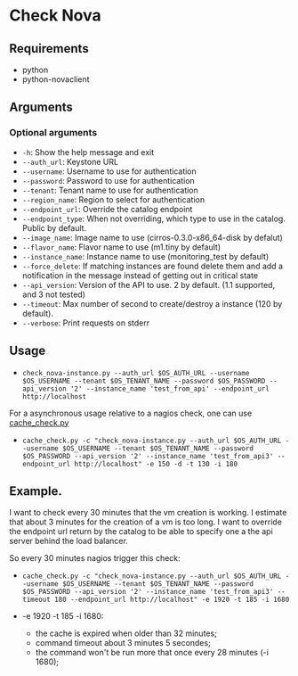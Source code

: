 # Check Nova

## Requirements

* python
* python-novaclient

## Arguments

### Optional arguments

* `-h`: Show the help message and exit
* `--auth_url`: Keystone URL
* `--username`: Username to use for authentication
* `--password`: Password to use for authentication
* `--tenant`: Tenant name to use for authentication
* `--region_name`: Region to select for authentication
* `--endpoint_url`: Override the catalog endpoint
* `--endpoint_type`: When not overriding, which type to use in the catalog.  Public by default.
* `--image_name`: Image name to use (cirros-0.3.0-x86_64-disk by defalut)
* `--flavor_name`: Flavor name to use (m1.tiny by default)
* `--instance_name`: Instance name to use (monitoring_test by default)
* `--force_delete`: If matching instances are found delete them and add a notification in the message instead of getting out in critical state
* `--api_version`: Version of the API to use. 2 by default. (1.1 supported, and 3 not tested)
* `--timeout`: Max number of second to create/destroy a instance (120 by default).
* `--verbose`: Print requests on stderr

## Usage

* `check_nova-instance.py --auth_url $OS_AUTH_URL --username $OS_USERNAME --tenant $OS_TENANT_NAME --password $OS_PASSWORD --api_version '2' --instance_name 'test_from_api' --endpoint_url http://localhost`

For a asynchronous usage relative to a nagios check, one can use [cache_check.py](https://github.com/gaelL/nagios-cache-check)

* `cache_check.py -c "check_nova-instance.py --auth_url $OS_AUTH_URL --username $OS_USERNAME --tenant $OS_TENANT_NAME --password $OS_PASSWORD --api_version '2' --instance_name 'test_from_api3' --endpoint_url http://localhost" -e 150 -d -t 130 -i 180`


## Example.

I want to check every 30 minutes that the vm creation is working.  I
estimate that about 3 minutes for the creation of a vm is too long.  I
want to override the endpoint url return by the catalog to be able to
specify one a the api server behind the load balancer.

So every 30 minutes nagios trigger this check:

* `cache_check.py -c "check_nova-instance.py --auth_url $OS_AUTH_URL --username $OS_USERNAME --tenant $OS_TENANT_NAME --password $OS_PASSWORD --api_version '2' --instance_name 'test_from_api3' --timeout 180 --endpoint_url http://localhost" -e 1920 -t 185 -i 1680`

* -e 1920 -t  185 -i 1680:
    * the cache is expired when older than 32 minutes;
    * command timeout about 3 minutes 5 secondes;
    * the command won't be run more that once every 28 minutes (-i 1680);
